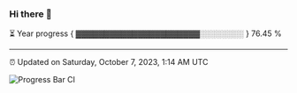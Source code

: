 ### Hi there 👋

⏳ Year progress { ▓▓▓▓▓▓▓▓▓▓▓▓▓▓▓▓▓▓▓▓▓▓░░░░░░░░ } 76.45 %

---

⏰ Updated on Saturday, October 7, 2023, 1:14 AM UTC

![Progress Bar CI](https://github.com/arthurbuhl/arthurbuhl/workflows/Progress%20Bar%20CI/badge.svg)
